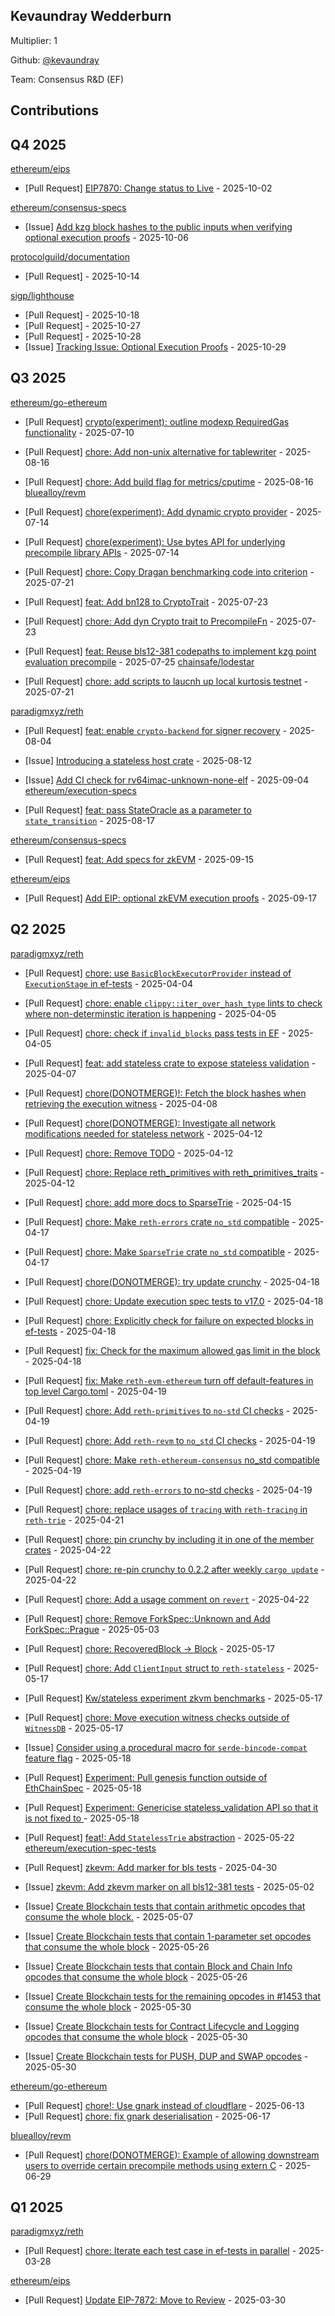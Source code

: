 
## Kevaundray Wedderburn
Multiplier: 1

Github: [@kevaundray](https://github.com/kevaundray)

Team: Consensus R&D (EF)

## Contributions

## Q4 2025


[ethereum/eips](https://github.com/ethereum/eips)
* [Pull Request] [EIP7870: Change status to Live](https://github.com/ethereum/EIPs/pull/10462) - 2025-10-02

[ethereum/consensus-specs](https://github.com/ethereum/consensus-specs)
* [Issue] [Add kzg block hashes to the public inputs when verifying optional execution proofs](https://github.com/ethereum/consensus-specs/issues/4637) - 2025-10-06

[protocolguild/documentation](https://github.com/protocolguild/documentation)
* [Pull Request] []() - 2025-10-14

[sigp/lighthouse](https://github.com/sigp/lighthouse)
* [Pull Request] []() - 2025-10-18
* [Pull Request] []() - 2025-10-27
* [Pull Request] []() - 2025-10-28
* [Issue] [Tracking Issue: Optional Execution Proofs](https://github.com/sigp/lighthouse/issues/8327) - 2025-10-29
## Q3 2025


[ethereum/go-ethereum](https://github.com/ethereum/go-ethereum)
* [Pull Request] [crypto(experiment): outline modexp RequiredGas functionality](https://github.com/ethereum/go-ethereum/pull/32184) - 2025-07-10

* [Pull Request] [chore: Add non-unix alternative for tablewriter](https://github.com/ethereum/go-ethereum/pull/32455) - 2025-08-16
* [Pull Request] [chore: Add build flag for metrics/cputime](https://github.com/ethereum/go-ethereum/pull/32454) - 2025-08-16
[bluealloy/revm](https://github.com/bluealloy/revm)
* [Pull Request] [chore(experiment): Add dynamic crypto provider](https://github.com/bluealloy/revm/pull/2706) - 2025-07-14
* [Pull Request] [chore(experiment): Use bytes API for underlying precompile library APIs](https://github.com/bluealloy/revm/pull/2705) - 2025-07-14
* [Pull Request] [chore: Copy Dragan benchmarking code into criterion](https://github.com/bluealloy/revm/pull/2744) - 2025-07-21

* [Pull Request] [feat: Add bn128 to CryptoTrait](https://github.com/bluealloy/revm/pull/2777) - 2025-07-23
* [Pull Request] [chore: Add dyn Crypto trait to PrecompileFn](https://github.com/bluealloy/revm/pull/2772) - 2025-07-23
* [Pull Request] [feat: Reuse bls12-381 codepaths to implement kzg point evaluation precompile](https://github.com/bluealloy/revm/pull/2809) - 2025-07-25
[chainsafe/lodestar](https://github.com/chainsafe/lodestar)
* [Pull Request] [chore: add scripts to laucnh up local kurtosis testnet](https://github.com/ChainSafe/lodestar/pull/8070) - 2025-07-21

[paradigmxyz/reth](https://github.com/paradigmxyz/reth)
* [Pull Request] [feat: enable `crypto-backend` for signer recovery](https://github.com/paradigmxyz/reth/pull/17723) - 2025-08-04
* [Issue] [Introducing a stateless host crate](https://github.com/paradigmxyz/reth/issues/17837) - 2025-08-12

* [Issue] [Add CI check for rv64imac-unknown-none-elf](https://github.com/paradigmxyz/reth/issues/18266) - 2025-09-04
[ethereum/execution-specs](https://github.com/ethereum/execution-specs)
* [Pull Request] [feat: pass StateOracle as a parameter to `state_transition`](https://github.com/ethereum/execution-specs/pull/1371) - 2025-08-17

[ethereum/consensus-specs](https://github.com/ethereum/consensus-specs)
* [Pull Request] [feat: Add specs for zkEVM](https://github.com/ethereum/consensus-specs/pull/4591) - 2025-09-15

[ethereum/eips](https://github.com/ethereum/eips)
* [Pull Request] [Add EIP: optional zkEVM execution proofs](https://github.com/ethereum/EIPs/pull/10354) - 2025-09-17
## Q2 2025


[paradigmxyz/reth](https://github.com/paradigmxyz/reth)
* [Pull Request] [chore: use `BasicBlockExecutorProvider` instead of `ExecutionStage` in ef-tests](https://github.com/paradigmxyz/reth/pull/15542) - 2025-04-04
* [Pull Request] [chore: enable `clippy::iter_over_hash_type` lints to check where non-determinstic iteration is happening](https://github.com/paradigmxyz/reth/pull/15567) - 2025-04-05
* [Pull Request] [chore: check if `invalid_blocks` pass tests in EF](https://github.com/paradigmxyz/reth/pull/15564) - 2025-04-05
* [Pull Request] [feat: add stateless crate to expose stateless validation](https://github.com/paradigmxyz/reth/pull/15591) - 2025-04-07
* [Pull Request] [chore(DONOTMERGE)!:  Fetch the block hashes when retrieving the execution witness](https://github.com/paradigmxyz/reth/pull/15608) - 2025-04-08
* [Pull Request] [chore(DONOTMERGE): Investigate all network modifications needed for stateless network](https://github.com/paradigmxyz/reth/pull/15707) - 2025-04-12
* [Pull Request] [chore: Remove TODO](https://github.com/paradigmxyz/reth/pull/15706) - 2025-04-12
* [Pull Request] [chore: Replace reth_primitives with reth_primitives_traits](https://github.com/paradigmxyz/reth/pull/15704) - 2025-04-12
* [Pull Request] [chore: add more docs to SparseTrie](https://github.com/paradigmxyz/reth/pull/15750) - 2025-04-15
* [Pull Request] [chore: Make `reth-errors` crate `no_std` compatible](https://github.com/paradigmxyz/reth/pull/15790) - 2025-04-17
* [Pull Request] [chore: Make `SparseTrie` crate `no_std` compatible](https://github.com/paradigmxyz/reth/pull/15786) - 2025-04-17
* [Pull Request] [chore(DONOTMERGE): try update crunchy](https://github.com/paradigmxyz/reth/pull/15812) - 2025-04-18
* [Pull Request] [chore: Update execution spec tests to v17.0](https://github.com/paradigmxyz/reth/pull/15809) - 2025-04-18
* [Pull Request] [chore: Explicitly check for failure on expected blocks in ef-tests](https://github.com/paradigmxyz/reth/pull/15803) - 2025-04-18
* [Pull Request] [fix: Check for the maximum allowed gas limit in the block](https://github.com/paradigmxyz/reth/pull/15800) - 2025-04-18
* [Pull Request] [fix: Make `reth-evm-ethereum` turn off default-features in top level Cargo.toml](https://github.com/paradigmxyz/reth/pull/15825) - 2025-04-19
* [Pull Request] [chore: Add `reth-primitives` to `no-std` CI checks](https://github.com/paradigmxyz/reth/pull/15823) - 2025-04-19
* [Pull Request] [chore: Add `reth-revm` to `no_std` CI checks](https://github.com/paradigmxyz/reth/pull/15822) - 2025-04-19
* [Pull Request] [chore: Make `reth-ethereum-consensus` no_std compatible](https://github.com/paradigmxyz/reth/pull/15821) - 2025-04-19
* [Pull Request] [chore: add `reth-errors` to no-std checks](https://github.com/paradigmxyz/reth/pull/15815) - 2025-04-19
* [Pull Request] [chore: replace usages of `tracing` with `reth-tracing` in `reth-trie`](https://github.com/paradigmxyz/reth/pull/15834) - 2025-04-21
* [Pull Request] [chore: pin crunchy by including it in one of the member crates](https://github.com/paradigmxyz/reth/pull/15854) - 2025-04-22
* [Pull Request] [chore: re-pin crunchy to 0.2.2 after weekly `cargo update`](https://github.com/paradigmxyz/reth/pull/15846) - 2025-04-22
* [Pull Request] [chore: Add a usage comment on `revert`](https://github.com/paradigmxyz/reth/pull/15844) - 2025-04-22

* [Pull Request] [chore: Remove ForkSpec::Unknown and Add ForkSpec::Prague](https://github.com/paradigmxyz/reth/pull/16055) - 2025-05-03
* [Pull Request] [chore: RecoveredBlock -> Block](https://github.com/paradigmxyz/reth/pull/16321) - 2025-05-17
* [Pull Request] [chore: Add `ClientInput` struct to `reth-stateless`](https://github.com/paradigmxyz/reth/pull/16320) - 2025-05-17
* [Pull Request] [Kw/stateless experiment zkvm benchmarks](https://github.com/paradigmxyz/reth/pull/16319) - 2025-05-17
* [Pull Request] [chore: Move execution witness checks outside of `WitnessDB`](https://github.com/paradigmxyz/reth/pull/16318) - 2025-05-17
* [Issue] [Consider using a procedural macro for `serde-bincode-compat` feature flag](https://github.com/paradigmxyz/reth/issues/16330) - 2025-05-18
* [Pull Request] [Experiment: Pull genesis function outside of EthChainSpec](https://github.com/paradigmxyz/reth/pull/16329) - 2025-05-18
* [Pull Request] [Experiment: Genericise stateless_validation API so that it is not fixed to ](https://github.com/paradigmxyz/reth/pull/16328) - 2025-05-18
* [Pull Request] [feat!: Add `StatelessTrie` abstraction](https://github.com/paradigmxyz/reth/pull/16419) - 2025-05-22
[ethereum/execution-spec-tests](https://github.com/ethereum/execution-spec-tests)
* [Pull Request] [zkevm: Add marker for bls tests](https://github.com/ethereum/execution-spec-tests/pull/1514) - 2025-04-30
* [Issue] [zkevm: Add zkevm marker on all bls12-381 tests](https://github.com/ethereum/execution-spec-tests/issues/1527) - 2025-05-02
* [Issue] [Create Blockchain tests that contain arithmetic opcodes that consume the whole block.](https://github.com/ethereum/execution-spec-tests/issues/1571) - 2025-05-07
* [Issue] [Create Blockchain tests that contain 1-parameter set opcodes that consume the whole block](https://github.com/ethereum/execution-spec-tests/issues/1657) - 2025-05-26
* [Issue] [Create Blockchain tests that contain Block and Chain Info opcodes that consume the whole block](https://github.com/ethereum/execution-spec-tests/issues/1651) - 2025-05-26
* [Issue] [Create Blockchain tests for the remaining opcodes in #1453 that consume the whole block](https://github.com/ethereum/execution-spec-tests/issues/1690) - 2025-05-30
* [Issue] [Create Blockchain tests for Contract Lifecycle and Logging opcodes that consume the whole block](https://github.com/ethereum/execution-spec-tests/issues/1689) - 2025-05-30
* [Issue] [Create Blockchain tests for PUSH, DUP and SWAP opcodes](https://github.com/ethereum/execution-spec-tests/issues/1687) - 2025-05-30

[ethereum/go-ethereum](https://github.com/ethereum/go-ethereum)
* [Pull Request] [chore!: Use gnark instead of cloudflare](https://github.com/ethereum/go-ethereum/pull/32024) - 2025-06-13
* [Pull Request] [chore: fix gnark deserialisation](https://github.com/ethereum/go-ethereum/pull/32055) - 2025-06-17

[bluealloy/revm](https://github.com/bluealloy/revm)
* [Pull Request] [chore(DONOTMERGE): Example of allowing downstream users to override certain precompile methods using extern C](https://github.com/bluealloy/revm/pull/2675) - 2025-06-29
## Q1 2025

[paradigmxyz/reth](https://github.com/paradigmxyz/reth)
* [Pull Request] [chore: Iterate each test case in ef-tests in parallel](https://github.com/paradigmxyz/reth/pull/15368) - 2025-03-28

[ethereum/eips](https://github.com/ethereum/eips)
* [Pull Request] [Update EIP-7872: Move to Review](https://github.com/ethereum/EIPs/pull/9566) - 2025-03-30
